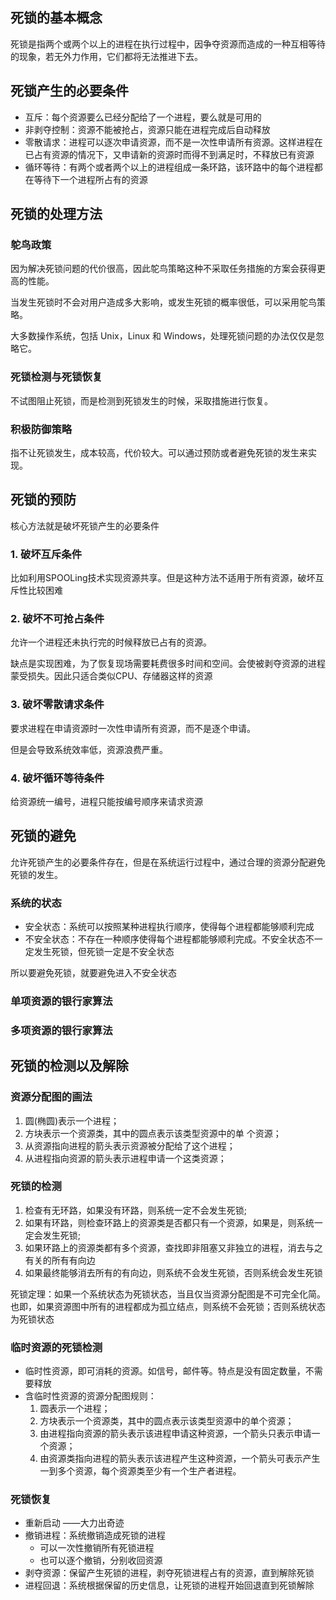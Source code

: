 ## 死锁的基本概念

死锁是指两个或两个以上的进程在执行过程中，因争夺资源而造成的一种互相等待的现象，若无外力作用，它们都将无法推进下去。

## 死锁产生的必要条件

- 互斥：每个资源要么已经分配给了一个进程，要么就是可用的
- 非剥夺控制：资源不能被抢占，资源只能在进程完成后自动释放
- 零散请求：进程可以逐次申请资源，而不是一次性申请所有资源。这样进程在已占有资源的情况下，又申请新的资源时而得不到满足时，不释放已有资源
- 循环等待：有两个或者两个以上的进程组成一条环路，该环路中的每个进程都在等待下一个进程所占有的资源

## 死锁的处理方法

### 鸵鸟政策

因为解决死锁问题的代价很高，因此鸵鸟策略这种不采取任务措施的方案会获得更高的性能。

当发生死锁时不会对用户造成多大影响，或发生死锁的概率很低，可以采用鸵鸟策略。

大多数操作系统，包括 Unix，Linux 和 Windows，处理死锁问题的办法仅仅是忽略它。

### 死锁检测与死锁恢复

不试图阻止死锁，而是检测到死锁发生的时候，采取措施进行恢复。

### 积极防御策略

指不让死锁发生，成本较高，代价较大。可以通过预防或者避免死锁的发生来实现。

## 死锁的预防

核心方法就是破坏死锁产生的必要条件

### 1. 破坏互斥条件

比如利用SPOOLing技术实现资源共享。但是这种方法不适用于所有资源，破坏互斥性比较困难

### 2. 破坏不可抢占条件

允许一个进程还未执行完的时候释放已占有的资源。

缺点是实现困难，为了恢复现场需要耗费很多时间和空间。会使被剥夺资源的进程蒙受损失。因此只适合类似CPU、存储器这样的资源

### 3. 破坏零散请求条件

要求进程在申请资源时一次性申请所有资源，而不是逐个申请。

但是会导致系统效率低，资源浪费严重。

### 4. 破坏循环等待条件

给资源统一编号，进程只能按编号顺序来请求资源

## 死锁的避免

允许死锁产生的必要条件存在，但是在系统运行过程中，通过合理的资源分配避免死锁的发生。

### 系统的状态

- 安全状态：系统可以按照某种进程执行顺序，使得每个进程都能够顺利完成
- 不安全状态：不存在一种顺序使得每个进程都能够顺利完成。不安全状态不一定发生死锁，但死锁一定是不安全状态

所以要避免死锁，就要避免进入不安全状态

### 单项资源的银行家算法

### 多项资源的银行家算法

## 死锁的检测以及解除

### 资源分配图的画法

1. 圆(椭圆)表示一个进程；
2. 方块表示一个资源类，其中的圆点表示该类型资源中的单
个资源；
3. 从资源指向进程的箭头表示资源被分配给了这个进程；
4. 从进程指向资源的箭头表示进程申请一个这类资源；

### 死锁的检测

1. 检查有无环路，如果没有环路，则系统一定不会发生死锁;
2. 如果有环路，则检查环路上的资源类是否都只有一个资源，如果是，则系统一定会发生死锁;
3. 如果环路上的资源类都有多个资源，查找即非阻塞又非独立的进程，消去与之有关的所有有向边
4. 如果最终能够消去所有的有向边，则系统不会发生死锁，否则系统会发生死锁

死锁定理：如果一个系统状态为死锁状态，当且仅当资源分配图是不可完全化简。也即，如果资源图中所有的进程都成为孤立结点，则系统不会死锁；否则系统状态为死锁状态

### 临时资源的死锁检测

- 临时性资源，即可消耗的资源。如信号，邮件等。特点是没有固定数量，不需要释放
- 含临时性资源的资源分配图规则：
  1. 圆表示一个进程；
  2. 方块表示一个资源类，其中的圆点表示该类型资源中的单个资源；
  3. 由进程指向资源的箭头表示该进程申请这种资源，一个箭头只表示申请一个资源；
  4. 由资源类指向进程的箭头表示该进程产生这种资源，一个箭头可表示产生一到多个资源，每个资源类至少有一个生产者进程。

### 死锁恢复
- 重新启动 ——大力出奇迹
- 撤销进程：系统撤销造成死锁的进程
   - 可以一次性撤销所有死锁进程
   - 也可以逐个撤销，分别收回资源
- 剥夺资源：保留产生死锁的进程，剥夺死锁进程占有的资源，直到解除死锁
- 进程回退：系统根据保留的历史信息，让死锁的进程开始回退直到死锁解除